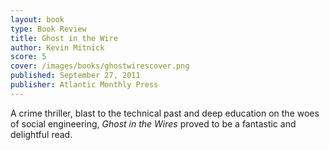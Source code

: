 ```yaml
---
layout: book
type: Book Review
title: Ghost in the Wire
author: Kevin Mitnick
score: 5
cover: /images/books/ghostwirescover.png
published: September 27, 2011
publisher: Atlantic Monthly Press
---
```


A crime thriller, blast to the technical past and deep education on the woes of social engineering, <i>Ghost in the Wires</i> proved to be a fantastic and delightful read.

